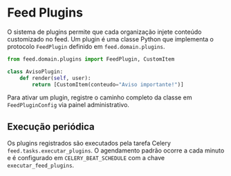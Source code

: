 # Feed Plugins

O sistema de plugins permite que cada organização injete conteúdo customizado no
feed. Um plugin é uma classe Python que implementa o protocolo
`FeedPlugin` definido em `feed.domain.plugins`.

```python
from feed.domain.plugins import FeedPlugin, CustomItem

class AvisoPlugin:
    def render(self, user):
        return [CustomItem(conteudo="Aviso importante!")]
```

Para ativar um plugin, registre o caminho completo da classe em
`FeedPluginConfig` via painel administrativo.

## Execução periódica

Os plugins registrados são executados pela tarefa Celery
`feed.tasks.executar_plugins`. O agendamento padrão ocorre a cada minuto e
é configurado em `CELERY_BEAT_SCHEDULE` com a chave
`executar_feed_plugins`.

